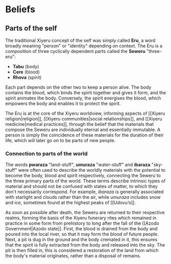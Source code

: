# Beliefs
## Parts of the self
The traditional Xiyeru concept of the self was simply called **Eru**, a word broadly meaning "person" or "identity" depending on context. The Eru is a composition of three cyclically dependent parts called the **Seweru** "three-eru":
- **Tabu** (body)
- **Cere** (blood)
- **Rhova** (spirit)

Each part depends on the other two to keep a person alive. The body contains the blood, which binds the spirit together and gives it form, and the spirit animates the body. Conversely, the spirit energises the blood, which empowers the body and enables it to protect the spirit.

The Eru is at the core of the Xiyeru worldview, informing aspects of [[Xiyeru religion|religion]], [[Xiyeru communities|social relationships]], and [[Xiyeru medicine|medical practices]], through the belief that the materials that compose the Seweru are individually eternal and essentially immutable. A person is simply the coincidence of these materials for the duration of their life, which will later go on to be parts of new people.
### Connection to parts of the world
The words **pwaraza** "land-stuff", **umuraza** "water-stuff" and **ibaraza** "sky-stuff" were often used to describe the worldly materials with the potential to become the body, blood and spirit respectively, connecting the Seweru to the three primary parts of the world. These terms describe intrinsic types of material and should not be confused with states of matter, to which they don't necessarily correspond. For example, *ibaraza* is generally associated with starlight and clouds rather than the air, while *umuraza* includes snow and ice, sometimes found at the highest peaks of [[Udovuʼo]].

As soon as possible after death, the Seweru are returned to their respective realms, forming the basis of the Xiyeru funerary rites which remained in practice in some form from prehistory to long after the fall of the [[Azodo Government|Azodo state]]. First, the blood is drained from the body and poured into the local river, so that it may form the blood of future people. Next, a pit is dug in the ground and the body cremated in it, this ensures that the spirit is fully extracted from the body and released into the sky. The pit is then filled in, this is considered a restoration of the land from which the body's material originates, rather than a disposal of remains.